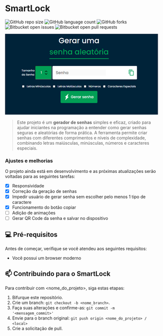 # SmartLock

![GitHub repo size](https://img.shields.io/github/repo-size/YanAZ31/Gerador-de-Senhas?style=for-the-badge "GitHub repo size")
![GitHub language count](https://img.shields.io/github/languages/count/YanAZ31/Gerador-de-Senhas?style=for-the-badge "GitHub language count")
![GitHub forks](https://img.shields.io/github/forks/YanAZ31/Gerador-de-Senhas?style=for-the-badge "GitHub forks")
![Bitbucket open issues](https://img.shields.io/bitbucket/issues/YanAZ31/Gerador-de-Senhas?style=for-the-badge "Bitbucket open issues")
![Bitbucket open pull requests](https://img.shields.io/bitbucket/pr-raw/YanAZ31/Gerador-de-Senhas?style=for-the-badge "Bitbucket open pull requests")

 <img src="smartlock.png" alt="Tela inicial SmartLock" />

> Este projeto é um **gerador de senhas** simples e eficaz, criado para ajudar iniciantes na programação a entender como gerar senhas seguras e aleatórias de forma prática. A ferramenta permite criar senhas com diferentes comprimentos e níveis de complexidade, combinando letras maiúsculas, minúsculas, números e caracteres especiais.

### Ajustes e melhorias

O projeto ainda está em desenvolvimento e as próximas atualizações serão voltadas para as seguintes tarefas:

- [x] Responsividade
- [x] Correção da geração de senhas
- [x] Impedir usuário de gerar senha sem escolher pelo menos 1 tipo de caractere
- [x] Funcionamento do botão copiar
- [ ] Adição de animações
- [ ] Gerar QR Code da senha e salvar no dispositivo

## 💻 Pré-requisitos

Antes de começar, verifique se você atendeu aos seguintes requisitos:

- Você possui um browser moderno


## 📫 Contribuindo para o SmartLock

Para contribuir com <nome_do_projeto>, siga estas etapas:

1. Bifurque este repositório.
2. Crie um branch: `git checkout -b <nome_branch>`.
3. Faça suas alterações e confirme-as: `git commit -m '<mensagem_commit>'`
4. Envie para o branch original: `git push origin <nome_do_projeto> / <local>`
5. Crie a solicitação de pull.

